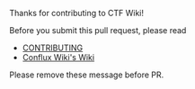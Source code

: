 Thanks for contributing to CTF Wiki!

Before you submit this pull request, please read
- [CONTRIBUTING](https://conflux-wiki.github.io/conflux-wiki/contribute/before-contributing/)
- [Conflux Wiki's Wiki](https://conflux-wiki.github.io/conflux-wiki/)

Please remove these message before PR.
